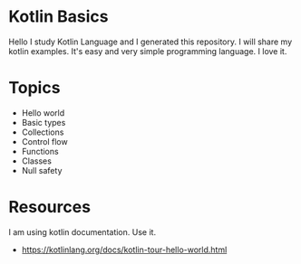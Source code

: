 # Kotlin Basics

Hello I study Kotlin Language and I generated this repository. I will share my kotlin examples. It's easy and very simple programming language. I love it.
# Topics

* Hello world
* Basic types
* Collections
* Control flow
* Functions
* Classes
* Null safety

# Resources 
I am using kotlin documentation. Use it.
* https://kotlinlang.org/docs/kotlin-tour-hello-world.html
